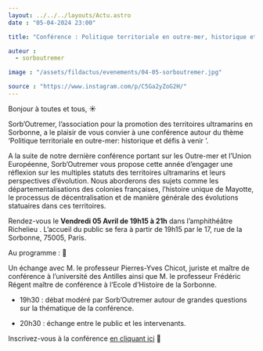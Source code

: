 ```yaml
---
layout: ../../../layouts/Actu.astro
date : "05-04-2024 23:00"

title: "Conférence : Politique territoriale en outre-mer, historique et défis à venir"

auteur :
  - sorboutremer

image : "/assets/fildactus/evenements/04-05-sorboutremer.jpg"

source : "https://www.instagram.com/p/C5Ga2yZoG2H/"
---
```


Bonjour à toutes et tous, ☀️

Sorb’Outremer, l’association pour la promotion des territoires ultramarins en Sorbonne, a le plaisir de vous convier à une conférence autour du thème ‘Politique territoriale en outre-mer: historique et défis à venir ’.

A la suite de notre dernière conférence portant sur les Outre-mer et l’Union Européenne, Sorb’Outremer vous propose cette année d’engager une réflexion sur les multiples statuts des territoires ultramarins et leurs perspectives d’évolution. Nous aborderons des sujets comme les départementalisations des colonies françaises, l’histoire unique de Mayotte, le processus de décentralisation et de manière générale des évolutions statuaires dans ces territoires.

Rendez-vous le __Vendredi 05 Avril de 19h15 à 21h__ dans l’amphithéâtre Richelieu . L’accueil du public se fera à partir de 19h15 par le 17, rue de la Sorbonne, 75005, Paris.

Au programme : 👀

Un échange avec M. le professeur Pierres-Yves Chicot, juriste et maître de conférence à l’université des Antilles ainsi que M. le professeur Frédéric Régent maître de conférence à l’Ecole d’Histoire de la Sorbonne.

- 19h30 : débat modéré par Sorb’Outremer autour de grandes questions sur la thématique de la conférence.

- 20h30 : échange entre le public et les intervenants.

Inscrivez-vous à la conférence [en cliquant ici](https://www.helloasso.com/associations/sorb-outremer/evenements/conference-sorb-outremer) 👀